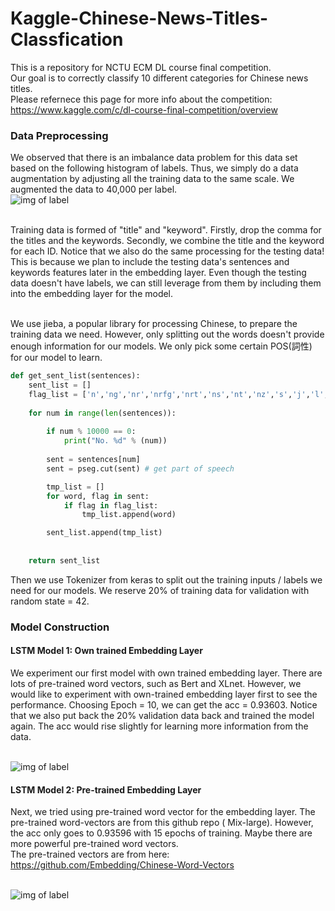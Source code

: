# Kaggle-Chinese-News-Titles-Classfication

This is a repository for NCTU ECM DL course final competition.
<br> Our goal is to correctly classify 10 different categories for Chinese news titles.
<br> Please refernece this page for more info about the competition: https://www.kaggle.com/c/dl-course-final-competition/overview

### Data Preprocessing 
We observed that there is an imbalance data problem for this data set based on the following histogram of labels.
Thus, we simply do a data augmentation by adjusting all the training data to the same scale. We augmented the data to
40,000 per label.
<br> ![img of label](https://i.imgur.com/6OImUP4.png)

<br> Training data is formed of "title" and "keyword". 
Firstly, drop the comma for the titles and the keywords. Secondly, we combine the title and the keyword for each ID. 
Notice that we also do the same processing for the testing data! This is because we plan to include the testing data's sentences and keywords features later in the embedding layer. Even though the testing data doesn't have labels, we can still leverage from them by including them into the embedding layer for the model.

<br> We use jieba, a popular library for processing Chinese, to prepare the training data we need. However, only splitting out the
words doesn't provide enough information for our models. We only pick some certain POS(詞性) for our model to learn. 


```python
def get_sent_list(sentences):
    sent_list = []
    flag_list = ['n','ng','nr','nrfg','nrt','ns','nt','nz','s','j','l','i','v','vn','eng']
    
    for num in range(len(sentences)):
        
        if num % 10000 == 0:
            print("No. %d" % (num))
        
        sent = sentences[num]
        sent = pseg.cut(sent) # get part of speech

        tmp_list = []
        for word, flag in sent:
            if flag in flag_list:
                tmp_list.append(word)

        sent_list.append(tmp_list)
    
    
    return sent_list
```
Then we use Tokenizer from keras to split out the training inputs / labels we need for our models. We reserve 20% of training
data for validation with random state = 42.

### Model Construction

#### LSTM Model 1: Own trained Embedding Layer
We experiment our first model with own trained embedding layer. There are lots of pre-trained word vectors, such as Bert and
XLnet. However, we would like to experiment with own-trained embedding layer first to see the performance. Choosing Epoch
= 10, we can get the acc = 0.93603. Notice that we also put back the 20% validation data back and trained the model again.
The acc would rise slightly for learning more information from the data.

<br> ![img of label](https://i.imgur.com/Gm54m8l.png)

#### LSTM Model 2: Pre-trained Embedding Layer
Next, we tried using pre-trained word vector for the embedding layer. The pre-trained word-vectors are from this github repo (
Mix-large). However, the acc only goes to 0.93596 with 15 epochs of training. Maybe there are more powerful pre-trained
word vectors. 
<br> The pre-trained vectors are from here: https://github.com/Embedding/Chinese-Word-Vectors

<br> ![img of label](https://i.imgur.com/c0PRfaa.png)

